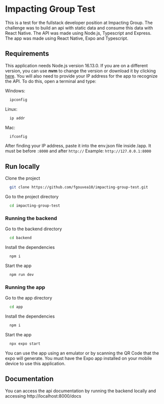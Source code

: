 # Impacting Group Test


This is a test for the fullstack developer position at Impacting Group. The challenge was to build an api with static data and consume this data with React Native.
The API was made using Node.js, Typescript and Express.
The app was made using React Native, Expo and Typescript.

## Requirements
This application needs Node.js version 16.13.0.
If you are on a different version, you can use **nvm** to change the version or download it by clicking [here](https://nodejs.org/ru/blog/release/v16.13.0/).
You will also need to provide your IP address for the app to recognize the API.
To do this, open a terminal and type:

Windows:
```bash
  ipconfig
```

Linux:
```bash
  ip addr
```

Mac:
```bash
  ifconfig
```

After finding your IP address, paste it into the env.json file inside /app. It must be before `:8000` and after `http://`
Example: `http://127.0.0.1:8000`

## Run locally

Clone the project

```bash
  git clone https://github.com/fgouvea10/impacting-group-test.git
```

Go to the project directory

```bash
  cd impacting-group-test
```

### Running the backend

Go to the backend directory
```bash
  cd backend
```

Install the dependencies

```bash
  npm i 
```

Start the app
```bash
  npm run dev
```

### Running the app

Go to the app directory
```bash
  cd app
```

Install the dependencies

```bash
  npm i 
```

Start the app
```bash
  npx expo start
```

You can use the app using an emulator or by scanning the QR Code that the expo will generate. You must have the Expo app installed on your mobile device to use this application.

## Documentation
You can access the api documentation by running the backend locally and accessing http://localhost:8000/docs
